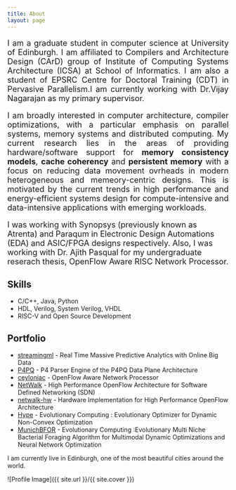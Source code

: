 ```yaml
---
title: About
layout: page
---
```


<font size="4">
<p align="justify">I am a graduate student in computer science at <a style="text-decoration:none" href="https://www.ed.ac.uk/">University of Edinburgh</a>. I am affiliated to <a style="text-decoration:none" href="http://www.icsa.informatics.ed.ac.uk/compilers/">Compilers and Architecture Design (CArD)</a> group of <a style="text-decoration:none" href="http://web.inf.ed.ac.uk/icsa/">Institute of Computing Systems Architecture (ICSA)</a> at School of  <a style="text-decoration:none" href="http://www.inf.ed.ac.uk/">Informatics</a>. I am also a student of EPSRC Centre for Doctoral Training (CDT) in <a style="text-decoration:none" href="http://web.inf.ed.ac.uk/infweb/student-services/cdt/pervasive-parallelism">Pervasive Parallelism</a>.I am currently working with <a style="text-decoration:none" href="http://homepages.inf.ed.ac.uk/vnagaraj/">Dr.Vijay Nagarajan</a> as my primary supervisor.</p>

<p align="justify"> I am broadly interested in computer architecture, compiler optimizations, with a particular emphasis on parallel systems, memory systems and distributed computing. My current research lies in the areas of providing hardware/software support for <strong>memory consistency models</strong>, <strong>cache coherency</strong> and <strong>persistent memory</strong> with a focus on reducing data movement ovrheads in modern heterogeneous and memeory-centric designs. This is motivated by the current trends in high performance and energy-efficient systems design for compute-intensive and data-intensive applications with emerging workloads.</p> 
 
<p>I was working with <a style="text-decoration:none" href="https://www.synopsys.com/">Synopsys</a> (previously known as Atrenta) and  <a style="text-decoration:none" href="https://www.paraqum.com/">Paraqum</a> in Electronic Design Automations (EDA) and ASIC/FPGA designs respectively. Also, I was working with <a style="text-decoration:none" href="http://www.ent.mrt.ac.lk/~pasqual/">Dr. Ajith Pasqual</a> for my undergraduate reserach thesis, OpenFlow Aware RISC Network Processor.</p>
</font>

<h2>Skills</h2>
<ul class="skill-list">
	<li>C/C++, Java, Python</li>
	<li>HDL, Verilog, System Verilog, VHDL</li>
	<li>RISC-V and Open Source Development</li>

</ul>

<h2>Portfolio</h2>

<ul>
	<li><a href="https://github.com/dananjayamahesh/streamingml">streamingml</a> - Real Time Massive Predictive Analytics with Online Big Data </li>
	<li><a href="https://github.com/dananjayamahesh/P4PQ">P4PQ</a> - P4 Parser Engine of the P4PQ Data Plane Architecture </li>
	<li><a href="https://github.com/dananjayamahesh/ceyloniac">ceyloniac</a> - OpenFlow Aware Network Processor</li>
	<li><a href="https://github.com/dananjayamahesh/NetWalk">NetWalk</a> - High Performance OpenFlow Architecture for Software Defined Networking (SDN)</li>
	<li><a href="https://github.com/dananjayamahesh/netwalk-hw">netwalk-hw</a> - Hardware Implementation for High Performance OpenFlow Architecture</li>
	<li><a href="https://github.com/Hype">Hype</a> - Evolutionary Computing : Evolutionary Optimizer for Dynamic Non-Convex Optimization</li>
	<li><a href="https://github.com/MunichBFOR">MunichBFOR</a> - Evolutionary Computing :Evolutionary Multi Niche Bacterial Foraging Algorithm for Multimodal Dynamic Optimizations and Neural Network Optimization  </li>
</ul>

<p>I am currently live in Edinburgh, one of the most beautiful cities around the world.</p>
![Profile Image]({{ site.url }}/{{ site.cover }})
